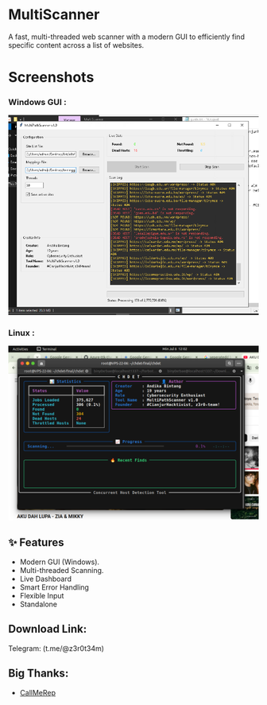 
# MultiScanner

A fast, multi-threaded web scanner with a modern GUI to efficiently find specific content across a list of websites.


# Screenshots

### Windows GUI :

![App Screenshot](https://github.com/z3r0-team/MultiScanner/blob/main/windows.png?raw=true)


### Linux :

![App Screenshot](https://github.com/z3r0-team/MultiScanner/blob/main/linux.png?raw=true)

## ✨ Features
- Modern GUI (Windows).
- Multi-threaded Scanning.
- Live Dashboard
- Smart Error Handling
- Flexible Input
- Standalone

## Download Link:
Telegram: (t.me/@z3r0t34m)

## Big Thanks:

- [CallMeRep](https://github.com/t101804)

